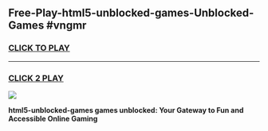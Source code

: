 
## Free-Play-html5-unblocked-games-Unblocked-Games #vngmr
<h3>
<a href="https://news.freeplayer.one?title=html5-unblocked-games&ref=8M">CLICK TO PLAY</a></h3>
<hr>

<h3>
<a href="https://news.freeplayer.one?title=html5-unblocked-games&ref=8M">CLICK 2 PLAY</a>
  
</h3>

<a href="https://news.freeplayer.one?title=html5-unblocked-games&ref=8M"><img src="https://clearcache.store/games.png"></a>


**html5-unblocked-games games unblocked: Your Gateway to Fun and Accessible Online Gaming**
